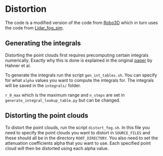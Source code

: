 # Distortion

The code is a modified version of the code from [Robo3D](https://github.com/ldkong1205/Robo3D?tab=readme-ov-file#license) which in turn uses the code from [Lidar_fog_sim](https://github.com/MartinHahner/LiDAR_fog_sim).

## Generating the integrals

Distorting the point clouds first requires precomputing certain integrals numerically. Exactly why this is done is explained in the original [paper](https://trace.ethz.ch/publications/2021/lidar_fog_simulation/) by Hahner et al.

To generate the integrals run the script `gen_int_tables.sh`. You can specify for what `alpha` values you want to compute the integrals for. The integrals will be saved in the `integrals/` folder.

`r_0_max` which is the maximum range and `n_steps` are set in `generate_integral_lookup_table.py` but can be changed.

## Distorting the point clouds

To distort the point clouds, run the script `distort_fog.sh`. In this file you need to specify the point clouds you want to distort in `SOURCE_FILES` and these should all be in the directory `ROOT_DIRECTORY`. You also need to set the attenuation coefficients alpha that you want to use. Each specified point cloud will then be distorted using each alpha value.

